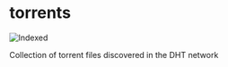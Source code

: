 torrents 
========
![Indexed](https://img.shields.io/badge/indexed-114649-blue)

Collection of torrent files discovered in the DHT network
